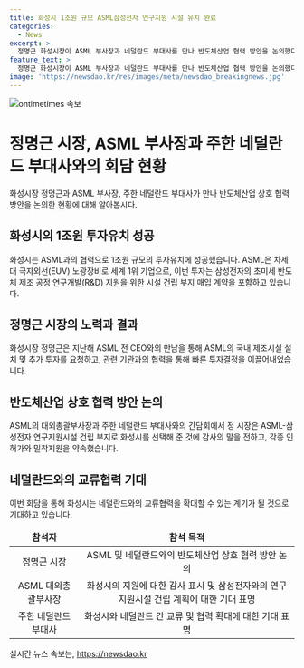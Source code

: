 ```yaml
---
title: 화성시 1조원 규모 ASML삼성전자 연구지원 시설 유치 완료
categories:
  - News
excerpt: >
  정명근 화성시장이 ASML 부사장과 네덜란드 부대사를 만나 반도체산업 협력 방안을 논의했다. ASML은 화성시에 1조원을 투자해 삼성전자와의 연구개발을 지원하기 위한 시설을 건립할 예정이다. 이는 화성시가 K-반도체 핵심도시 도약을 위해 지난해부터 노력한 결과로, 정 시장은 ASML 프로젝트의 성공을 위해 다양한 인허가 및 지원 서비스를 제공할 것이라고 밝혔다. 또한, 네덜란드 부대사도 화성시와의 협력을 확대할 수 있는 계기가 될 것으로 기대했다.
feature_text: >
  정명근 화성시장이 ASML 부사장과 네덜란드 부대사를 만나 반도체산업 협력 방안을 논의했다. ASML은 화성시에 1조원을 투자해 삼성전자와의 연구개발을 지원하기 위한 시설을 건립할 예정이다. 이는 화성시가 K-반도체 핵심도시 도약을 위해 지난해부터 노력한 결과로, 정 시장은 ASML 프로젝트의 성공을 위해 다양한 인허가 및 지원 서비스를 제공할 것이라고 밝혔다. 또한, 네덜란드 부대사도 화성시와의 협력을 확대할 수 있는 계기가 될 것으로 기대했다.
image: 'https://newsdao.kr/res/images/meta/newsdao_breakingnews.jpg'
---
```


<p><img src="https://newsdao.kr/res/images/meta/newsdao_breakingnews.jpg" alt="ontimetimes 속보" /></p>

<h1>정명근 시장, ASML 부사장과 주한 네덜란드 부대사와의 회담 현황</h1>

<p data-ke-size="size16">화성시장 정명근과 ASML 부사장, 주한 네덜란드 부대사가 만나 반도체산업 상호 협력 방안을 논의한 현황에 대해 알아봅시다.</p>

<h2 data-ke-size="size26">화성시의 1조원 투자유치 성공</h2>

<p>화성시는 ASML과의 협력으로 1조원 규모의 투자유치에 성공했습니다. ASML은 차세대 극자외선(EUV) 노광장비로 세계 1위 기업으로, 이번 투자는 삼성전자의 초미세 반도체 제조 공정 연구개발(R&D) 지원을 위한 시설 건립 부지 매입 계약을 포함하고 있습니다.</p>

<h2 data-ke-size="size26">정명근 시장의 노력과 결과</h2>

<p>화성시장 정명근은 지난해 ASML 전 CEO와의 만남을 통해 ASML의 국내 제조시설 설치 및 추가 투자를 요청하고, 관련 기관과의 협력을 통해 빠른 투자결정을 이끌어내었습니다.</p>

<h2 data-ke-size="size26">반도체산업 상호 협력 방안 논의</h2>

<p>ASML의 대외총괄부사장과 주한 네덜란드 부대사와의 간담회에서 정 시장은 ASML-삼성전자 연구지원시설 건립 부지로 화성시를 선택해 준 것에 감사의 말을 전하고, 각종 인허가와 밀착지원을 약속했습니다.</p>

<h2 data-ke-size="size26">네덜란드와의 교류협력 기대</h2>

<p>이번 회담을 통해 화성시는 네덜란드와의 교류협력을 확대할 수 있는 계기가 될 것으로 기대하고 있습니다.</p>

<table>
    <thead>
        <tr>
            <td style="text-align: center; height: 17px;"><b>참석자</b></td>
            <td style="text-align: center; height: 17px;"><b>참석 목적</b></td>
        </tr>
    </thead>
    <tbody>
        <tr>
            <td style="text-align: center; height: 17px;">정명근 시장</td>
            <td style="text-align: center; height: 17px;">ASML 및 네덜란드와의 반도체산업 상호 협력 방안 논의</td>
        </tr>
        <tr>
            <td style="text-align: center; height: 17px;">ASML 대외총괄부사장</td>
            <td style="text-align: center; height: 17px;">화성시의 지원에 대한 감사 표시 및 삼성전자와의 연구지원시설 건립 계획에 대한 기대 표명</td>
        </tr>
        <tr>
            <td style="text-align: center; height: 17px;">주한 네덜란드 부대사</td>
            <td style="text-align: center; height: 17px;">화성시와 네덜란드 간 교류 및 협력 확대에 대한 기대 표명</td>
        </tr>
    </tbody>
</table>
실시간 뉴스 속보는, <a href="https://newsdao.kr" rel="dofollow">https://newsdao.kr</a>



